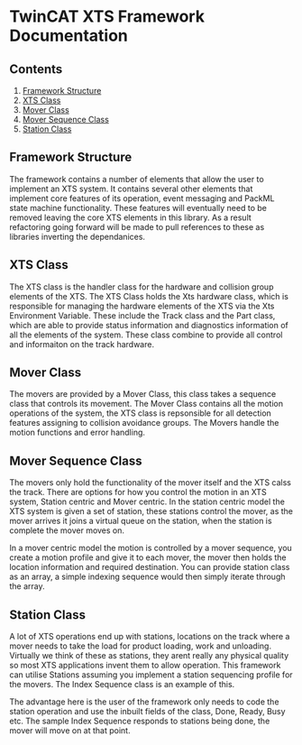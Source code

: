 # TwinCAT XTS Framework Documentation

## Contents

1. [Framework Structure](#framework-structure)
2. [XTS Class](#xts-class)
3. [Mover Class](#mover-class)
4. [Mover Sequence Class](#mover-sequence-class)
5. [Station Class](#station-class)

## Framework Structure

The framework contains a number of elements that allow the user to implement an XTS system. It contains several other elements that implement core features of its operation, event messaging and PackML state machine functionality. These features will eventually need to be removed leaving the core XTS elements in this library. As a result refactoring going forward will be made to pull references to these as libraries inverting the dependanices. 

## XTS Class

The XTS class is the handler class for the hardware and collision group elements of the XTS. The XTS Class holds the Xts hardware class, which is responsible for managing the hardware elements of the XTS via the Xts Environment Variable. These include the Track class and the Part class, which are able to provide status information and diagnostics information of all the elements of the system. These class combine to provide all control and informaiton on the track hardware.

## Mover Class

The movers are provided by a Mover Class, this class takes a sequence class that controls its movement. The Mover Class contains all the motion operations of the system, the XTS class is repsonsible for all detection features assigning to collision avoidance groups. The Movers handle the motion functions and error handling. 

## Mover Sequence Class

The movers only hold the functionality of the mover itself and the XTS calss the track. There are options for how you control the motion in an XTS system, Station centric and Mover centric. In the station centric model the XTS system is given a set of station, these stations control the mover, as the mover arrives it joins a virtual queue on the station, when the station is complete the mover moves on. 

In a mover centric model the motion is controlled by a mover sequence, you create a motion profile and give it to each mover, the mover then holds the location information and required destination. You can provide station class as an array, a simple indexing sequence would then simply iterate through the array. 

## Station Class

A lot of XTS operations end up with stations, locations on the track where a mover needs to take the load for product loading, work and unloading. Virtually we think of these as stations, they arent really any physical quality so most XTS applications invent them to allow operation. This framework can utilise Stations assuming you implement a station sequencing profile for the movers. The Index Sequence class is an example of this.

The advantage here is the user of the framework only needs to code the station operation and use the inbuilt fields of the class, Done, Ready, Busy etc. The sample Index Sequence responds to stations being done, the mover will move on at that point. 
